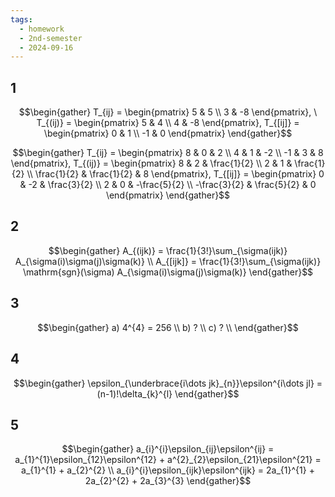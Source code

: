 ```yaml
---
tags:
  - homework
  - 2nd-semester
  - 2024-09-16
---
```

## 1

$$\begin{gather}
T_{ij} = \begin{pmatrix}
5 & 5 \\
3 & -8
\end{pmatrix}, \ T_{(ij)} = \begin{pmatrix}
5 & 4 \\
4 & -8
\end{pmatrix}, T_{[ij]} = \begin{pmatrix}
0 & 1 \\
-1 & 0
\end{pmatrix}
\end{gather}$$

$$\begin{gather}
T_{ij} = \begin{pmatrix}
8 & 0 & 2 \\
4 & 1 & -2 \\
-1 & 3 & 8
\end{pmatrix}, T_{(ij)} = \begin{pmatrix}
8 & 2 & \frac{1}{2} \\
2 & 1 & \frac{1}{2} \\
\frac{1}{2} & \frac{1}{2} & 8
\end{pmatrix}, T_{[ij]} = \begin{pmatrix}
0 & -2 & \frac{3}{2} \\
2 & 0 & -\frac{5}{2} \\
-\frac{3}{2} & \frac{5}{2} & 0
\end{pmatrix}
\end{gather}$$

## 2

$$\begin{gather}
A_{(ijk)} = \frac{1}{3!}\sum_{\sigma(ijk)} A_{\sigma(i)\sigma(j)\sigma(k)} \\
A_{[ijk]} = \frac{1}{3!}\sum_{\sigma(ijk)} \mathrm{sgn}(\sigma) A_{\sigma(i)\sigma(j)\sigma(k)} 
\end{gather}$$

## 3

$$\begin{gather}
a) 4^{4} = 256 \\
b) ? \\
c) ? \\
\end{gather}$$

## 4

$$\begin{gather}
\epsilon_{\underbrace{i\dots jk}_{n}}\epsilon^{i\dots jl} = (n-1)!\delta_{k}^{l}
\end{gather}$$

## 5

$$\begin{gather}
a_{i}^{i}\epsilon_{ij}\epsilon^{ij} = a_{1}^{1}\epsilon_{12}\epsilon^{12} + a^{2}_{2}\epsilon_{21}\epsilon^{21} = a_{1}^{1} + a_{2}^{2} \\
a_{i}^{i}\epsilon_{ijk}\epsilon^{ijk} = 2a_{1}^{1} + 2a_{2}^{2} + 2a_{3}^{3}
\end{gather}$$
